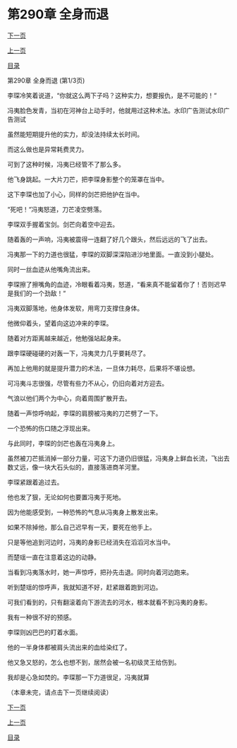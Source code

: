 <h1>第290章   全身而退</h1>
            <div><p><a href="./0868_%E7%AC%AC290%E7%AB%A0_%E5%85%A8%E8%BA%AB%E8%80%8C%E9%80%80.md">下一页</a></p><p><a href="./0866_%E7%AC%AC289%E7%AB%A0_%E7%AA%81%E7%A0%B4.md">上一页</a></p><p><a href="../">目录</a></p></div>
            <div><p>第290章   全身而退 (第1/3页)</p><p>李琛冷笑着说道，“你就这么两下子吗？这种实力，想要报仇，是不可能的！“</p><p>冯夷脸色发青，当初在河神台上动手时，他就用过这种术法。水印广告测试水印广告测试</p><p>虽然能短期提升他的实力，却没法持续太长时间。</p><p>而这么做也是异常耗费灵力。</p><p>可到了这种时候，冯夷已经管不了那么多。</p><p>他飞身跳起。一大片刀芒，把李琛身影整个的笼罩在当中。</p><p>这下李琛也加了小心，同样的剑芒把他护在当中。</p><p>“死吧！“冯夷怒道，刀芒凌空劈落。</p><p>李琛双手握着宝剑。剑芒向着空中迎去。</p><p>随着轰的一声响，冯夷被震得一连翻了好几个跟头，然后远远的飞了出去。</p><p>冯夷那一下的力道也很猛，李琛的双脚深深陷进沙地里面。一直没到小腿处。</p><p>同时一丝血迹从他嘴角流出来。</p><p>李琛擦了擦嘴角的血迹，冷眼看着冯夷，怒道，“看来真不能留着你了！否则迟早是我们的一个劲敌！“</p><p>冯夷双脚落地，他身体发软，用弯刀支撑住身体。</p><p>他微仰着头，望着向这边冲来的李琛。</p><p>随着对方距离越来越近，他勉强站起身来。</p><p>跟李琛硬碰硬的对轰一下，冯夷灵力几乎要耗尽了。</p><p>再加上他用的就是提升潜力的术法，一旦体力耗尽，后果将不堪设想。</p><p>可冯夷斗志很强，尽管有些力不从心，仍旧向着对方迎去。</p><p>气浪以他们两个为中心，向着周围扩散开去。</p><p>随着一声惊呼响起，李琛的肩膀被冯夷的刀芒劈了一下。</p><p>一个恐怖的伤口随之浮现出来。</p><p>与此同时，李琛的剑芒也轰在冯夷身上。</p><p>虽然被刀芒抵消掉一部分力量，可这下力道仍旧很猛，冯夷身上鲜血长流，飞出去数丈远，像一块大石头似的，直接落进商羊河里。</p><p>李琛紧跟着追过去。</p><p>他也发了狠，无论如何也要置冯夷于死地。</p><p>因为他能感受到，一种恐怖的气息从冯夷身上散发出来。</p><p>如果不除掉他，那么自己迟早有一天，要死在他手上。</p><p>只是等他追到河边时，冯夷的身影已经消失在滔滔河水当中。</p><p>而楚瑶一直在注意着这边的动静。</p><p>当看到冯夷落水时，她一声惊呼，把孙先击退。同时向着河边跑来。</p><p>听到楚瑶的惊呼声，我就知道不好，赶紧跟着跑到河边。</p><p>可我们看到的，只有翻滚着向下游流去的河水，根本就看不到冯夷的身影。</p><p>我有一种很不好的预感。</p><p>李琛则凶巴巴的盯着水面。</p><p>他的一半身体都被肩头流出来的血给染红了。</p><p>他又急又怒的，怎么也想不到，居然会被一名初级灵王给伤到。</p><p>我却是心急如焚的。李琛那一下力道很足，冯夷就算</p><p>（本章未完，请点击下一页继续阅读）</p></div>
            <div><p><a href="./0868_%E7%AC%AC290%E7%AB%A0_%E5%85%A8%E8%BA%AB%E8%80%8C%E9%80%80.md">下一页</a></p><p><a href="./0866_%E7%AC%AC289%E7%AB%A0_%E7%AA%81%E7%A0%B4.md">上一页</a></p><p><a href="../">目录</a></p></div>